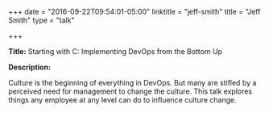+++
date = "2016-09-22T09:54:01-05:00"
linktitle = "jeff-smith"
title = "Jeff Smith"
type = "talk"

+++

<div class="span-15  ">
  <div class="span-15  last ">
  <p><strong>Title:</strong>
Starting with C: Implementing DevOps from the Bottom Up
</p>

<p><strong>Description:</strong></p>

<p>
Culture is the beginning of everything in DevOps. But many are stifled by a perceived need for management to change the culture. This talk explores things any employee at any level can do to influence culture change.
</p>
<p>

  </div>
</div>

